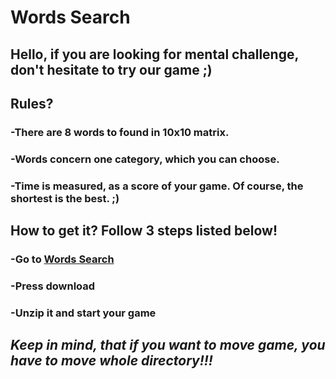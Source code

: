 # Words Search

## Hello, if you are looking for mental challenge, don't hesitate to try our game ;) 

## Rules?
### -There are 8 words to found in 10x10 matrix.
### -Words concern one category, which you can choose.
### -Time is measured, as a score of your game. Of course, the shortest is the best. ;) 

## How to get it? Follow 3 steps listed below!
### -Go to [Words Search](https://github.com/chudy1997/Words_Search/blob/master/game.zip)
### -Press download
### -Unzip it and start your game

## _Keep in mind, that if you want to move game, you have to move whole directory!!!_
